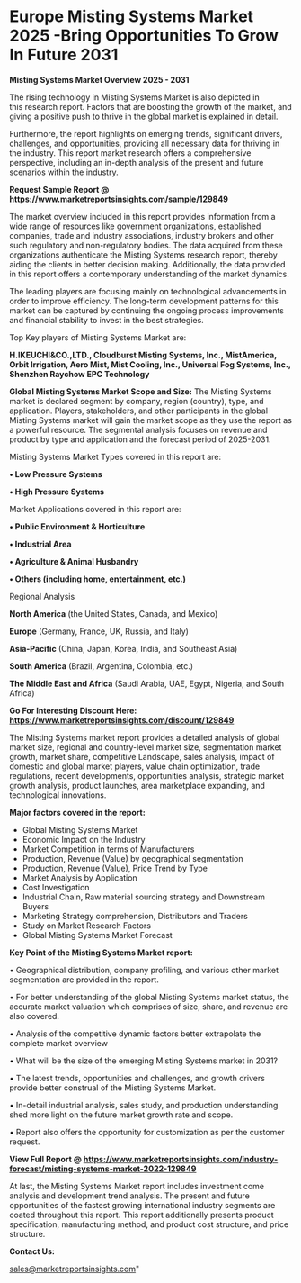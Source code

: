 # Europe Misting Systems Market 2025 -Bring Opportunities To Grow In Future 2031

<Strong> Misting Systems Market Overview 2025 - 2031</strong>

The rising technology in Misting Systems Market is also depicted in this research report. Factors that are boosting the growth of the market, and giving a positive push to thrive in the global market is explained in detail.

Furthermore, the report highlights on emerging trends, significant drivers, challenges, and opportunities, providing all necessary data for thriving in the industry. This report market research offers a comprehensive perspective, including an in-depth analysis of the present and future scenarios within the industry.

<strong>Request Sample Report @ <a href=https://www.marketreportsinsights.com/sample/129849>https://www.marketreportsinsights.com/sample/129849</a></strong>

The market overview included in this report provides information from a wide range of resources like government organizations, established companies, trade and industry associations, industry brokers and other such regulatory and non-regulatory bodies. The data acquired from these organizations authenticate the Misting Systems research report, thereby aiding the clients in better decision making. Additionally, the data provided in this report offers a contemporary understanding of the market dynamics.

The leading players are focusing mainly on technological advancements in order to improve efficiency. The long-term development patterns for this market can be captured by continuing the ongoing process improvements and financial stability to invest in the best strategies.

Top Key players of Misting Systems Market are:

<strong>H.IKEUCHI&CO.,LTD., Cloudburst Misting Systems, Inc., MistAmerica, Orbit Irrigation, Aero Mist, Mist Cooling, Inc., Universal Fog Systems, Inc., Shenzhen Raychow EPC Technology</strong>

<strong><b>Global Misting Systems Market Scope and Size:</b></strong>
The Misting Systems market is declared segment by company, region (country), type, and application. Players, stakeholders, and other participants in the global Misting Systems market will gain the market scope as they use the report as a powerful resource. The segmental analysis focuses on revenue and product by type and application and the forecast period of 2025-2031.

Misting Systems Market Types covered in this report are:

<strong>• Low Pressure Systems

• High Pressure Systems</strong>

Market Applications covered in this report are:

<strong>• Public Environment & Horticulture

• Industrial Area

• Agriculture & Animal Husbandry

• Others (including home, entertainment, etc.)</strong> 

Regional Analysis

<strong>North America</strong> (the United States, Canada, and Mexico)

<strong>Europe</strong> (Germany, France, UK, Russia, and Italy)

<strong>Asia-Pacific</strong> (China, Japan, Korea, India, and Southeast Asia)

<strong>South America</strong> (Brazil, Argentina, Colombia, etc.)

<strong>The Middle East and Africa</strong> (Saudi Arabia, UAE, Egypt, Nigeria, and South Africa)

<strong>Go For Interesting Discount Here: <a href=https://www.marketreportsinsights.com/discount/129849>https://www.marketreportsinsights.com/discount/129849</a></strong>

The Misting Systems market report provides a detailed analysis of global market size, regional and country-level market size, segmentation market growth, market share, competitive Landscape, sales analysis, impact of domestic and global market players, value chain optimization, trade regulations, recent developments, opportunities analysis, strategic market growth analysis, product launches, area marketplace expanding, and technological innovations.

<strong><b>Major factors covered in the report:</b></strong>
<ul>
  <li>Global Misting Systems Market </li>
  <li>Economic Impact on the Industry</li>
  <li>Market Competition in terms of Manufacturers</li>
  <li>Production, Revenue (Value) by geographical segmentation</li>
  <li>Production, Revenue (Value), Price Trend by Type</li>
  <li>Market Analysis by Application</li>
  <li>Cost Investigation</li>
  <li>Industrial Chain, Raw material sourcing strategy and Downstream Buyers</li>
  <li>Marketing Strategy comprehension, Distributors and Traders</li>
  <li>Study on Market Research Factors</li>
  <li>Global Misting Systems Market Forecast</li>
</ul>

<strong><b>Key Point of the Misting Systems Market report:</b></strong>

• Geographical distribution, company profiling, and various other market segmentation are provided in the report.

• For better understanding of the global Misting Systems market status, the accurate market valuation which comprises of size, share, and revenue are also covered.

• Analysis of the competitive dynamic factors better extrapolate the complete market overview

• What will be the size of the emerging Misting Systems market in 2031?

• The latest trends, opportunities and challenges, and growth drivers provide better construal of the Misting Systems Market.

• In-detail industrial analysis, sales study, and production understanding shed more light on the future market growth rate and scope.

• Report also offers the opportunity for customization as per the customer request.

<strong><b>View Full Report @ <a href=https://www.marketreportsinsights.com/industry-forecast/misting-systems-market-2022-129849>https://www.marketreportsinsights.com/industry-forecast/misting-systems-market-2022-129849</a></b></strong>


At last, the Misting Systems Market report includes investment come analysis and development trend analysis. The present and future opportunities of the fastest growing international industry segments are coated throughout this report. This report additionally presents product specification, manufacturing method, and product cost structure, and price structure.

<strong>Contact Us:</strong>

sales@marketreportsinsights.com"

